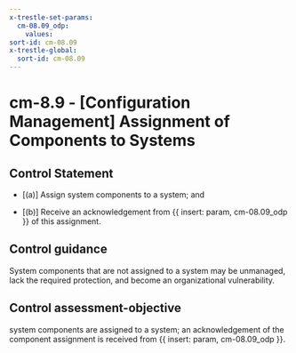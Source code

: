 ```yaml
---
x-trestle-set-params:
  cm-08.09_odp:
    values:
sort-id: cm-08.09
x-trestle-global:
  sort-id: cm-08.09
---
```


# cm-8.9 - \[Configuration Management\] Assignment of Components to Systems

## Control Statement

- \[(a)\] Assign system components to a system; and

- \[(b)\] Receive an acknowledgement from {{ insert: param, cm-08.09_odp }} of this assignment.

## Control guidance

System components that are not assigned to a system may be unmanaged, lack the required protection, and become an organizational vulnerability.

## Control assessment-objective

system components are assigned to a system;
an acknowledgement of the component assignment is received from {{ insert: param, cm-08.09_odp }}.

